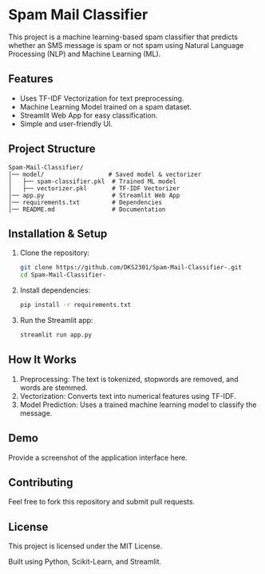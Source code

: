 # Spam Mail Classifier

This project is a machine learning-based spam classifier that predicts whether an SMS message is spam or not spam using Natural Language Processing (NLP) and Machine Learning (ML).

## Features

- Uses TF-IDF Vectorization for text preprocessing.
- Machine Learning Model trained on a spam dataset.
- Streamlit Web App for easy classification.
- Simple and user-friendly UI.

## Project Structure

```
Spam-Mail-Classifier/
│── model/                  # Saved model & vectorizer
│   ├── spam-classifier.pkl  # Trained ML model
│   ├── vectorizer.pkl       # TF-IDF Vectorizer
│── app.py                   # Streamlit Web App
│── requirements.txt         # Dependencies
│── README.md                # Documentation
```

## Installation & Setup

1. Clone the repository:
   ```sh
   git clone https://github.com/DKS2301/Spam-Mail-Classifier-.git
   cd Spam-Mail-Classifier-
   ```
2. Install dependencies:
   ```sh
   pip install -r requirements.txt
   ```
3. Run the Streamlit app:
   ```sh
   streamlit run app.py
   ```

## How It Works

1. Preprocessing: The text is tokenized, stopwords are removed, and words are stemmed.
2. Vectorization: Converts text into numerical features using TF-IDF.
3. Model Prediction: Uses a trained machine learning model to classify the message.

## Demo

Provide a screenshot of the application interface here.

## Contributing

Feel free to fork this repository and submit pull requests.

## License

This project is licensed under the MIT License.

Built using Python, Scikit-Learn, and Streamlit.

```

```
